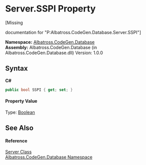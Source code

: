 # Server.SSPI Property 
 

\[Missing <summary> documentation for "P:Albatross.CodeGen.Database.Server.SSPI"\]

**Namespace:**&nbsp;<a href="E11F5D98.md">Albatross.CodeGen.Database</a><br />**Assembly:**&nbsp;Albatross.CodeGen.Database (in Albatross.CodeGen.Database.dll) Version: 1.0.0

## Syntax

**C#**<br />
``` C#
public bool SSPI { get; set; }
```


#### Property Value
Type: <a href="http://msdn2.microsoft.com/en-us/library/a28wyd50" target="_blank">Boolean</a>

## See Also


#### Reference
<a href="6EC1F214.md">Server Class</a><br /><a href="E11F5D98.md">Albatross.CodeGen.Database Namespace</a><br />